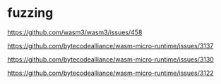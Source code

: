 # fuzzing

https://github.com/wasm3/wasm3/issues/458

https://github.com/bytecodealliance/wasm-micro-runtime/issues/3137

https://github.com/bytecodealliance/wasm-micro-runtime/issues/3130

https://github.com/bytecodealliance/wasm-micro-runtime/issues/3122
